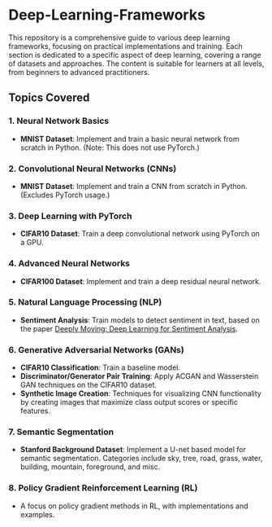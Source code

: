 # Deep-Learning-Frameworks

This repository is a comprehensive guide to various deep learning frameworks, focusing on practical implementations and training. Each section is dedicated to a specific aspect of deep learning, covering a range of datasets and approaches. The content is suitable for learners at all levels, from beginners to advanced practitioners.

## Topics Covered

### 1. **Neural Network Basics**
   - **MNIST Dataset**: Implement and train a basic neural network from scratch in Python. (Note: This does not use PyTorch.)

### 2. **Convolutional Neural Networks (CNNs)**
   - **MNIST Dataset**: Implement and train a CNN from scratch in Python. (Excludes PyTorch usage.)

### 3. **Deep Learning with PyTorch**
   - **CIFAR10 Dataset**: Train a deep convolutional network using PyTorch on a GPU.

### 4. **Advanced Neural Networks**
   - **CIFAR100 Dataset**: Implement and train a deep residual neural network.

### 5. **Natural Language Processing (NLP)**
   - **Sentiment Analysis**: Train models to detect sentiment in text, based on the paper [Deeply Moving: Deep Learning for Sentiment Analysis](http://ai.stanford.edu/~amaas/papers/wvSent_acl2011.pdf).

### 6. **Generative Adversarial Networks (GANs)**
   - **CIFAR10 Classification**: Train a baseline model.
   - **Discriminator/Generator Pair Training**: Apply ACGAN and Wasserstein GAN techniques on the CIFAR10 dataset.
   - **Synthetic Image Creation**: Techniques for visualizing CNN functionality by creating images that maximize class output scores or specific features.

### 7. **Semantic Segmentation**
   - **Stanford Background Dataset**: Implement a U-net based model for semantic segmentation. Categories include sky, tree, road, grass, water, building, mountain, foreground, and misc.

### 8. **Policy Gradient Reinforcement Learning (RL)**
   - A focus on policy gradient methods in RL, with implementations and examples.


